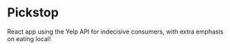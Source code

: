 # Pickstop

React app using the Yelp API for indecisive consumers, with extra emphasis on eating local!
